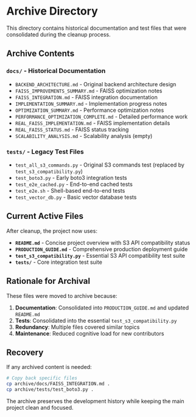 # Archive Directory

This directory contains historical documentation and test files that were consolidated during the cleanup process.

## Archive Contents

### `docs/` - Historical Documentation
- `BACKEND_ARCHITECTURE.md` - Original backend architecture design
- `FAISS_IMPROVEMENTS_SUMMARY.md` - FAISS optimization notes
- `FAISS_INTEGRATION.md` - FAISS integration documentation
- `IMPLEMENTATION_SUMMARY.md` - Implementation progress notes
- `OPTIMIZATION_SUMMARY.md` - Performance optimization notes
- `PERFORMANCE_OPTIMIZATION_COMPLETE.md` - Detailed performance work
- `REAL_FAISS_IMPLEMENTATION.md` - FAISS implementation details
- `REAL_FAISS_STATUS.md` - FAISS status tracking
- `SCALABILITY_ANALYSIS.md` - Scalability analysis (empty)

### `tests/` - Legacy Test Files
- `test_all_s3_commands.py` - Original S3 commands test (replaced by `test_s3_compatibility.py`)
- `test_boto3.py` - Early boto3 integration tests
- `test_e2e_cached.py` - End-to-end cached tests
- `test_e2e.sh` - Shell-based end-to-end tests
- `test_vector_db.py` - Basic vector database tests

## Current Active Files

After cleanup, the project now uses:
- **`README.md`** - Concise project overview with S3 API compatibility status
- **`PRODUCTION_GUIDE.md`** - Comprehensive production deployment guide
- **`test_s3_compatibility.py`** - Essential S3 API compatibility test suite
- **`tests/`** - Core integration test suite

## Rationale for Archival

These files were moved to archive because:
1. **Documentation**: Consolidated into `PRODUCTION_GUIDE.md` and updated `README.md`
2. **Tests**: Consolidated into the essential `test_s3_compatibility.py` 
3. **Redundancy**: Multiple files covered similar topics
4. **Maintenance**: Reduced cognitive load for new contributors

## Recovery

If any archived content is needed:
```bash
# Copy back specific files
cp archive/docs/FAISS_INTEGRATION.md .
cp archive/tests/test_boto3.py .
```

The archive preserves the development history while keeping the main project clean and focused.
